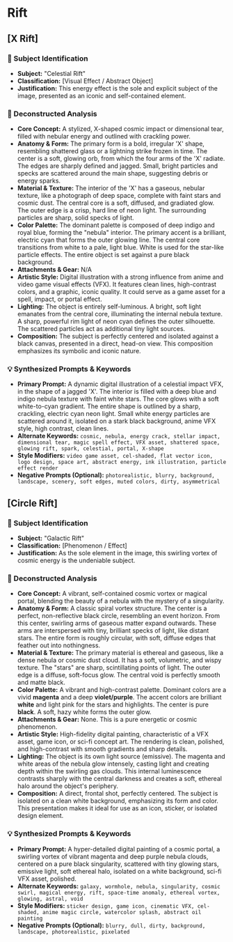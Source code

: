 # Rift

## [X Rift]

### 🎯 Subject Identification
* **Subject:** "Celestial Rift"
* **Classification:** [Visual Effect / Abstract Object]
* **Justification:** This energy effect is the sole and explicit subject of the image, presented as an iconic and self-contained element.

### 🔬 Deconstructed Analysis
* **Core Concept:** A stylized, X-shaped cosmic impact or dimensional tear, filled with nebular energy and outlined with crackling power.
* **Anatomy & Form:** The primary form is a bold, irregular 'X' shape, resembling shattered glass or a lightning strike frozen in time. The center is a soft, glowing orb, from which the four arms of the 'X' radiate. The edges are sharply defined and jagged. Small, bright particles and specks are scattered around the main shape, suggesting debris or energy sparks.
* **Material & Texture:** The interior of the 'X' has a gaseous, nebular texture, like a photograph of deep space, complete with faint stars and cosmic dust. The central core is a soft, diffused, and gradiated glow. The outer edge is a crisp, hard line of neon light. The surrounding particles are sharp, solid specks of light.
* **Color Palette:** The dominant palette is composed of deep indigo and royal blue, forming the "nebula" interior. The primary accent is a brilliant, electric cyan that forms the outer glowing line. The central core transitions from white to a pale, light blue. White is used for the star-like particle effects. The entire object is set against a pure black background.
* **Attachments & Gear:** N/A
* **Artistic Style:** Digital illustration with a strong influence from anime and video game visual effects (VFX). It features clean lines, high-contrast colors, and a graphic, iconic quality. It could serve as a game asset for a spell, impact, or portal effect.
* **Lighting:** The object is entirely self-luminous. A bright, soft light emanates from the central core, illuminating the internal nebula texture. A sharp, powerful rim light of neon cyan defines the outer silhouette. The scattered particles act as additional tiny light sources.
* **Composition:** The subject is perfectly centered and isolated against a black canvas, presented in a direct, head-on view. This composition emphasizes its symbolic and iconic nature.

### 💡 Synthesized Prompts & Keywords
* **Primary Prompt:** A dynamic digital illustration of a celestial impact VFX, in the shape of a jagged 'X'. The interior is filled with a deep blue and indigo nebula texture with faint white stars. The core glows with a soft white-to-cyan gradient. The entire shape is outlined by a sharp, crackling, electric cyan neon light. Small white energy particles are scattered around it, isolated on a stark black background, anime VFX style, high contrast, clean lines.
* **Alternate Keywords:** `cosmic, nebula, energy crack, stellar impact, dimensional tear, magic spell effect, VFX asset, shattered space, glowing rift, spark, celestial, portal, X-shape`
* **Style Modifiers:** `video game asset, cel-shaded, flat vector icon, logo design, space art, abstract energy, ink illustration, particle effect render`
* **Negative Prompts (Optional):** `photorealistic, blurry, background, landscape, scenery, soft edges, muted colors, dirty, asymmetrical`

## [Circle Rift]

### 🎯 Subject Identification
* **Subject:** "Galactic Rift"
* **Classification:** [Phenomenon / Effect]
* **Justification:** As the sole element in the image, this swirling vortex of cosmic energy is the undeniable subject.

### 🔬 Deconstructed Analysis
* **Core Concept:** A vibrant, self-contained cosmic vortex or magical portal, blending the beauty of a nebula with the mystery of a singularity.
* **Anatomy & Form:** A classic spiral vortex structure. The center is a perfect, non-reflective black circle, resembling an event horizon. From this center, swirling arms of gaseous matter expand outwards. These arms are interspersed with tiny, brilliant specks of light, like distant stars. The entire form is roughly circular, with soft, diffuse edges that feather out into nothingness.
* **Material & Texture:** The primary material is ethereal and gaseous, like a dense nebula or cosmic dust cloud. It has a soft, volumetric, and wispy texture. The "stars" are sharp, scintillating points of light. The outer edge is a diffuse, soft-focus glow. The central void is perfectly smooth and matte black.
* **Color Palette:** A vibrant and high-contrast palette. Dominant colors are a vivid **magenta** and a deep **violet/purple**. The accent colors are brilliant **white** and light pink for the stars and highlights. The center is pure **black**. A soft, hazy white forms the outer glow.
* **Attachments & Gear:** None. This is a pure energetic or cosmic phenomenon.
* **Artistic Style:** High-fidelity digital painting, characteristic of a VFX asset, game icon, or sci-fi concept art. The rendering is clean, polished, and high-contrast with smooth gradients and sharp details.
* **Lighting:** The object is its own light source (emissive). The magenta and white areas of the nebula glow intensely, casting light and creating depth within the swirling gas clouds. This internal luminescence contrasts sharply with the central darkness and creates a soft, ethereal halo around the object's periphery.
* **Composition:** A direct, frontal shot, perfectly centered. The subject is isolated on a clean white background, emphasizing its form and color. This presentation makes it ideal for use as an icon, sticker, or isolated design element.

### 💡 Synthesized Prompts & Keywords
* **Primary Prompt:** A hyper-detailed digital painting of a cosmic portal, a swirling vortex of vibrant magenta and deep purple nebula clouds, centered on a pure black singularity, scattered with tiny glowing stars, emissive light, soft ethereal halo, isolated on a white background, sci-fi VFX asset, polished.
* **Alternate Keywords:** `galaxy, wormhole, nebula, singularity, cosmic swirl, magical energy, rift, space-time anomaly, ethereal vortex, glowing, astral, void`
* **Style Modifiers:** `sticker design, game icon, cinematic VFX, cel-shaded, anime magic circle, watercolor splash, abstract oil painting`
* **Negative Prompts (Optional):** `blurry, dull, dirty, background, landscape, photorealistic, pixelated`